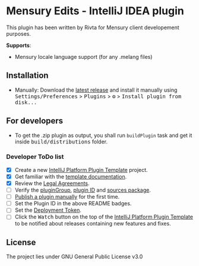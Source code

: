 # Mensury Edits - IntelliJ IDEA plugin

[//]: # (TODO: Upload plugin)
[//]: # (![Build]&#40;https://github.com/dont-doubt/Mensury-plugin/workflows/Build/badge.svg&#41;)
[//]: # ([![Version]&#40;https://img.shields.io/jetbrains/plugin/v/PLUGIN_ID.svg&#41;]&#40;https://plugins.jetbrains.com/plugin/PLUGIN_ID&#41;)
[//]: # ([![Downloads]&#40;https://img.shields.io/jetbrains/plugin/d/PLUGIN_ID.svg&#41;]&#40;https://plugins.jetbrains.com/plugin/PLUGIN_ID&#41;)

<!-- Plugin description -->
This plugin has been written by Rivta for Mensury client developement purposes.

**Supports**:
- Mensury locale language support (for any .melang files)
<!-- Plugin description end -->


## Installation
[//]: # (TODO: Upload plugin)
[//]: # (- Using IDE built-in plugin system:)
[//]: # (  <kbd>Settings/Preferences</kbd> > <kbd>Plugins</kbd> > <kbd>Marketplace</kbd> > <kbd>Search for "Mensury-plugin"</kbd> >)
[//]: # (  <kbd>Install Plugin</kbd>)
- Manually:
  Download the [latest release](https://github.com/dont-doubt/Mensury-plugin/releases/latest) and install it manually using
  <kbd>Settings/Preferences</kbd> > <kbd>Plugins</kbd> > <kbd>⚙️</kbd> > <kbd>Install plugin from disk...</kbd>

## For developers
- To get the .zip plugin as output, you shall run `buildPlugin` task and get it inside <kbd>build/distributions</kbd> folder.


### Developer ToDo list
- [x] Create a new [IntelliJ Platform Plugin Template][template] project.
- [x] Get familiar with the [template documentation][template].
- [x] Review the [Legal Agreements](https://plugins.jetbrains.com/docs/marketplace/legal-agreements.html).
- [ ] Verify the [pluginGroup](gradle.properties), [plugin ID](src/main/resources/META-INF/plugin.xml) and [sources package](./src/main/kotlin).
- [ ] [Publish a plugin manually](https://plugins.jetbrains.com/docs/intellij/publishing-plugin.html?from=IJPluginTemplate) for the first time.
- [ ] Set the Plugin ID in the above README badges.
- [ ] Set the [Deployment Token](https://plugins.jetbrains.com/docs/marketplace/plugin-upload.html).
- [ ] Click the <kbd>Watch</kbd> button on the top of the [IntelliJ Platform Plugin Template][template] to be notified about releases containing new features and fixes.

[template]: https://github.com/JetBrains/intellij-platform-plugin-template

## License
The project lies under GNU General Public License v3.0
